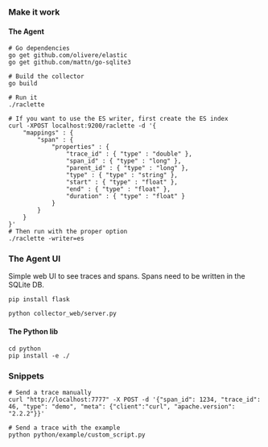 ### Make it work

#### The Agent

```
# Go dependencies
go get github.com/olivere/elastic
go get github.com/mattn/go-sqlite3

# Build the collector
go build

# Run it
./raclette
```

```
# If you want to use the ES writer, first create the ES index
curl -XPOST localhost:9200/raclette -d '{
    "mappings" : {
        "span" : {
            "properties" : {
                "trace_id" : { "type" : "double" },
                "span_id" : { "type" : "long" },
                "parent_id" : { "type" : "long" },
                "type" : { "type" : "string" },
                "start" : { "type" : "float" },
                "end" : { "type" : "float" },
                "duration" : { "type" : "float" }
            }
        }
    }
}'
# Then run with the proper option
./raclette -writer=es
```


### The Agent UI

Simple web UI to see traces and spans. Spans need to be written in the SQLite DB.

```
pip install flask

python collector_web/server.py
```

#### The Python lib

```
cd python
pip install -e ./
```

### Snippets

```
# Send a trace manually
curl "http://localhost:7777" -X POST -d '{"span_id": 1234, "trace_id": 46, "type": "demo", "meta": {"client":"curl", "apache.version": "2.2.2"}}'

# Send a trace with the example
python python/example/custom_script.py
```
